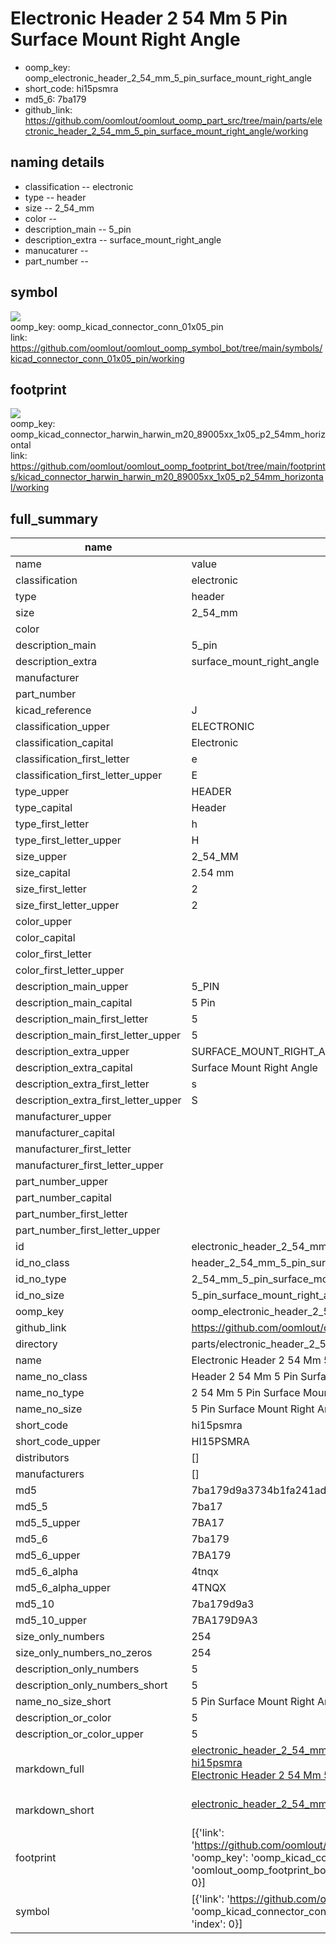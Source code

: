 # Electronic Header 2 54 Mm 5 Pin Surface Mount Right Angle

  
* oomp_key: oomp_electronic_header_2_54_mm_5_pin_surface_mount_right_angle 
* short_code: hi15psmra
* md5_6: 7ba179  
* github_link: https://github.com/oomlout/oomlout_oomp_part_src/tree/main/parts/electronic_header_2_54_mm_5_pin_surface_mount_right_angle/working  
## naming details
* classification -- electronic
* type -- header
* size -- 2_54_mm
* color -- 
* description_main -- 5_pin
* description_extra -- surface_mount_right_angle
* manucaturer -- 
* part_number -- 



## symbol

![](symbol/{index}/working/working_600.png)  
oomp_key: oomp_kicad_connector_conn_01x05_pin  
link: https://github.com/oomlout/oomlout_oomp_symbol_bot/tree/main/symbols/kicad_connector_conn_01x05_pin/working  

## footprint

![](footprint/{index}/working/working_600.png)  
oomp_key: oomp_kicad_connector_harwin_harwin_m20_89005xx_1x05_p2_54mm_horizontal  
link: https://github.com/oomlout/oomlout_oomp_footprint_bot/tree/main/footprints/kicad_connector_harwin_harwin_m20_89005xx_1x05_p2_54mm_horizontal/working  

## full_summary
| name | value | 
| --- | --- | 
| name | value | 
| classification | electronic | 
| type | header | 
| size | 2_54_mm | 
| color |  | 
| description_main | 5_pin | 
| description_extra | surface_mount_right_angle | 
| manufacturer |  | 
| part_number |  | 
| kicad_reference | J | 
| classification_upper | ELECTRONIC | 
| classification_capital | Electronic | 
| classification_first_letter | e | 
| classification_first_letter_upper | E | 
| type_upper | HEADER | 
| type_capital | Header | 
| type_first_letter | h | 
| type_first_letter_upper | H | 
| size_upper | 2_54_MM | 
| size_capital | 2.54 mm | 
| size_first_letter | 2 | 
| size_first_letter_upper | 2 | 
| color_upper |  | 
| color_capital |  | 
| color_first_letter |  | 
| color_first_letter_upper |  | 
| description_main_upper | 5_PIN | 
| description_main_capital | 5 Pin | 
| description_main_first_letter | 5 | 
| description_main_first_letter_upper | 5 | 
| description_extra_upper | SURFACE_MOUNT_RIGHT_ANGLE | 
| description_extra_capital | Surface Mount Right Angle | 
| description_extra_first_letter | s | 
| description_extra_first_letter_upper | S | 
| manufacturer_upper |  | 
| manufacturer_capital |  | 
| manufacturer_first_letter |  | 
| manufacturer_first_letter_upper |  | 
| part_number_upper |  | 
| part_number_capital |  | 
| part_number_first_letter |  | 
| part_number_first_letter_upper |  | 
| id | electronic_header_2_54_mm_5_pin_surface_mount_right_angle | 
| id_no_class | header_2_54_mm_5_pin_surface_mount_right_angle | 
| id_no_type | 2_54_mm_5_pin_surface_mount_right_angle | 
| id_no_size | 5_pin_surface_mount_right_angle | 
| oomp_key | oomp_electronic_header_2_54_mm_5_pin_surface_mount_right_angle | 
| github_link | https://github.com/oomlout/oomlout_oomp_part_src/tree/main/parts/electronic_header_2_54_mm_5_pin_surface_mount_right_angle/working | 
| directory | parts/electronic_header_2_54_mm_5_pin_surface_mount_right_angle | 
| name | Electronic Header 2 54 Mm 5 Pin Surface Mount Right Angle | 
| name_no_class | Header 2 54 Mm 5 Pin Surface Mount Right Angle | 
| name_no_type | 2 54 Mm 5 Pin Surface Mount Right Angle | 
| name_no_size | 5 Pin Surface Mount Right Angle | 
| short_code | hi15psmra | 
| short_code_upper | HI15PSMRA | 
| distributors | [] | 
| manufacturers | [] | 
| md5 | 7ba179d9a3734b1fa241ad25ad74ef50 | 
| md5_5 | 7ba17 | 
| md5_5_upper | 7BA17 | 
| md5_6 | 7ba179 | 
| md5_6_upper | 7BA179 | 
| md5_6_alpha | 4tnqx | 
| md5_6_alpha_upper | 4TNQX | 
| md5_10 | 7ba179d9a3 | 
| md5_10_upper | 7BA179D9A3 | 
| size_only_numbers | 254 | 
| size_only_numbers_no_zeros | 254 | 
| description_only_numbers | 5 | 
| description_only_numbers_short | 5 | 
| name_no_size_short | 5 Pin Surface Mount Right Angle | 
| description_or_color | 5 | 
| description_or_color_upper | 5 | 
| markdown_full | [electronic_header_2_54_mm_5_pin_surface_mount_right_angle](https://github.com/oomlout/oomlout_oomp_part_src/tree/main/parts/electronic_header_2_54_mm_5_pin_surface_mount_right_angle/working)<br>[hi15psmra](https://github.com/oomlout/oomlout_oomp_part_src/tree/main/parts/electronic_header_2_54_mm_5_pin_surface_mount_right_angle/working)<br>[Electronic Header 2 54 Mm 5 Pin Surface Mount Right Angle](https://github.com/oomlout/oomlout_oomp_part_src/tree/main/parts/electronic_header_2_54_mm_5_pin_surface_mount_right_angle/working)<br><br> | 
| markdown_short | [electronic_header_2_54_mm_5_pin_surface_mount_right_angle](https://github.com/oomlout/oomlout_oomp_part_src/tree/main/parts/electronic_header_2_54_mm_5_pin_surface_mount_right_angle/working)<br><br> | 
| footprint | [{'link': 'https://github.com/oomlout/oomlout_oomp_footprint_bot/tree/main/foootprntss/kicad_connector_harwin_harwin_m20_89005xx_1x05_p2_54mm_horizontal', 'oomp_key': 'oomp_kicad_connector_harwin_harwin_m20_89005xx_1x05_p2_54mm_horizontal', 'directory': 'oomlout_oomp_footprint_bot/footprints/kicad_connector_harwin_harwin_m20_89005xx_1x05_p2_54mm_horizontal//working/working.kicad_mod', 'index': 0}] | 
| symbol | [{'link': 'https://github.com/oomlout/oomlout_oomp_symbol_bot/tree/main/symbols/kicad_connector_conn_01x05_pin', 'oomp_key': 'oomp_kicad_connector_conn_01x05_pin', 'directory': 'oomlout_oomp_symbol_bot/symbols/kicad_connector_conn_01x05_pin//working/working.kicad_sym', 'index': 0}] | 
